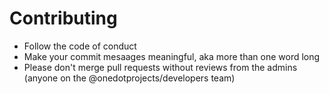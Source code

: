 # Contributing

-   Follow the code of conduct
-   Make your commit mesaages meaningful, aka more than one word long
-   Please don't merge pull requests without reviews from the admins (anyone on the @onedotprojects/developers team)
